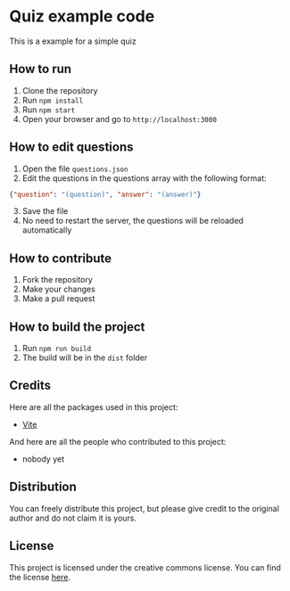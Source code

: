 # Quiz example code
This is a example for a simple quiz 
## How to run
1. Clone the repository
2. Run `npm install`
3. Run `npm start`
4. Open your browser and go to `http://localhost:3000`
## How to edit questions
1. Open the file `questions.json`
2. Edit the questions in the questions array with the following format:
```json 
{"question": "(question)", "answer": "(answer)"}
```
3. Save the file
4. No need to restart the server, the questions will be reloaded automatically
## How to contribute
1. Fork the repository
2. Make your changes
3. Make a pull request
## How to build the project
1. Run `npm run build`
2. The build will be in the `dist` folder
## Credits
Here are all the packages used in this project:
- [Vite](https://vitejs.dev/)

And here are all the people who contributed to this project:
- nobody yet
## Distribution
You can freely distribute this project, but please give credit to the original author and do not claim it is yours.
## License
This project is licensed under the creative commons license. You can find the license [here](https://creativecommons.org/licenses/by-nc-sa/4.0/).
